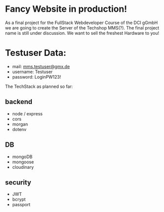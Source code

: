 # Fancy Website in production!

As a final project for the FullStack Webdeveloper Course of the DCI gGmbH we are going to create the Server of the Techshop MMS(?). The final project name is still under discussion.
We want to sell the freshest Hardware to you!

# Testuser Data:

- mail: mms.testuser@gmx.de
- username: Testuser
- password: LoginPW123!

The TechStack as planned so far:

## backend

-   node / express
-   cors
-   morgan
-   dotenv

## DB

-   mongoDB
-   mongoose
-   cloudinary

## security

-   JWT
-   bcrypt
-   passport
